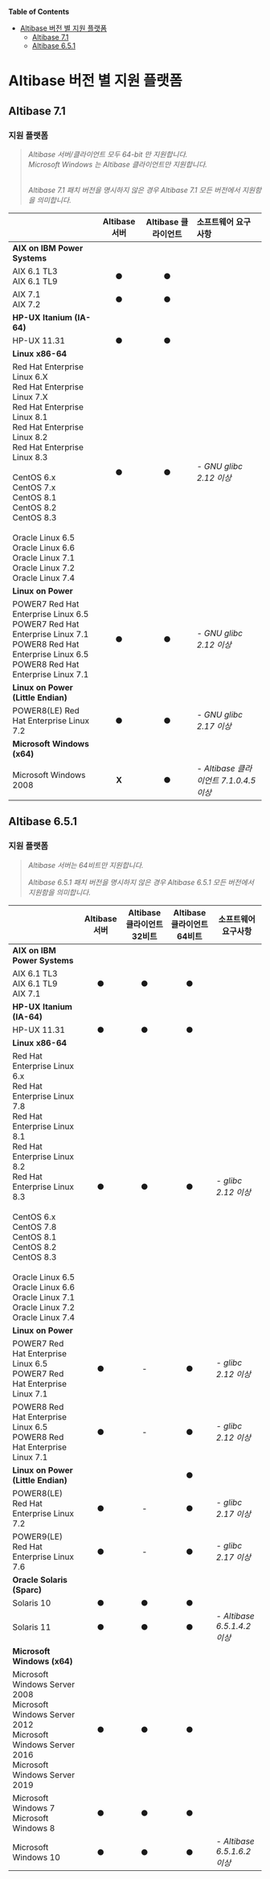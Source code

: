 <!-- START doctoc generated TOC please keep comment here to allow auto update -->
<!-- DON'T EDIT THIS SECTION, INSTEAD RE-RUN doctoc TO UPDATE -->
**Table of Contents** 

- [Altibase 버전 별 지원 플랫폼](#altibase-%EB%B2%84%EC%A0%84-%EB%B3%84-%EC%A7%80%EC%9B%90-%ED%94%8C%EB%9E%AB%ED%8F%BC)
  - [Altibase 7.1](#altibase-71)
  - [Altibase 6.5.1](#altibase-651)

    

<!-- END doctoc generated TOC please keep comment here to allow auto update -->



# Altibase 버전 별 지원 플랫폼



## Altibase 7.1

### 지원 플랫폼

>  *Altibase 서버/클라이언트 모두 64-bit 만 지원합니다.*<br>*Microsoft Windows 는 Altibase 클라이언트만 지원합니다.*<br><br>
>
>  *Altibase 7.1 패치 버전을 명시하지 않은 경우 Altibase 7.1 모든 버전에서 지원함을 의미합니다.*


|                                                              | Altibase 서버<br /> | Altibase 클라이언트<br /> | 소프트웨어 요구사항                    |
| ------------------------------------------------------------ | :-----------------: | :-----------------------: | :------------------------------------- |
| **AIX on IBM Power Systems**                                 |                     |                           |                                        |
| AIX 6.1 TL3 <br />AIX 6.1 TL9<br />                          |          ●          |             ●             |                                        |
| AIX 7.1<br />AIX 7.2                                         |          ●          |             ●             |                                        |
| **HP-UX Itanium (IA-64)**                                    |                     |                           |                                        |
| HP-UX 11.31                                                  |          ●          |             ●             |                                        |
| **Linux x86-64**                                             |                     |                           |                                        |
| Red Hat Enterprise Linux 6.X<br/>Red Hat Enterprise Linux 7.X<br/>Red Hat Enterprise Linux 8.1<br />Red Hat Enterprise Linux 8.2<br />Red Hat Enterprise Linux 8.3<br /><br />CentOS 6.x<br/>CentOS 7.x<br/>CentOS 8.1<br/>CentOS 8.2<br/>CentOS 8.3<br /><br />Oracle Linux 6.5<br/>Oracle Linux 6.6<br/>Oracle Linux 7.1<br/>Oracle Linux 7.2<br/>Oracle Linux 7.4 |          ●          |             ●             | *- GNU glibc 2.12 이상*                |
| **Linux on Power**                                           |                     |                           |                                        |
| POWER7 Red Hat Enterprise Linux 6.5<br/>POWER7 Red Hat Enterprise Linux 7.1<br />POWER8 Red Hat Enterprise Linux 6.5<br/>POWER8 Red Hat Enterprise Linux 7.1 |          ●          |             ●             | *- GNU glibc 2.12 이상*                |
| **Linux on Power** **(Little Endian)**                       |                     |                           |                                        |
| POWER8(LE) Red Hat Enterprise Linux 7.2                      |          ●          |             ●             | *- GNU glibc 2.17 이상*<br />          |
| **Microsoft Windows (x64)**                                  |                     |                           |                                        |
| Microsoft Windows 2008                                       |        **X**        |             ●             | *- Altibase 클라이언트 7.1.0.4.5 이상* |



## Altibase 6.5.1

### 지원 플랫폼

> *Altibase 서버는 64비트만 지원합니다.*
>
> *Altibase 6.5.1 패치 버전을 명시하지 않은 경우 Altibase 6.5.1 모든 버전에서 지원함을 의미합니다.*


|                           | Altibase 서버<br /> | Altibase 클라이언트<br />32비트 | Altibase 클라이언트<br />64비트 | 소프트웨어 요구사항 |
| ------------------------- | :-----------------: | :-----------------------------: | :-----------------------------: | ------------------- |
| **AIX on IBM Power Systems** |                     |                                 |                                 |                     |
| AIX 6.1 TL3<br />AIX 6.1  TL9<br />AIX 7.1 |          ●          |                ●                |                ●                |                     |
| **HP-UX Itanium (IA-64)** |                     |                                 |                                 |                     |
| HP-UX 11.31               | ● | ● | ● |                     |
|**Linux x86-64**|||||
|Red Hat Enterprise Linux 6.x<br/>Red Hat Enterprise Linux 7.8<br/>Red Hat Enterprise Linux 8.1<br />Red Hat Enterprise Linux 8.2<br />Red Hat Enterprise Linux 8.3<br /><br />CentOS 6.x<br/>CentOS 7.8<br/>CentOS 8.1<br/>CentOS 8.2<br/>CentOS 8.3<br /><br />Oracle Linux 6.5<br/>Oracle Linux 6.6<br/>Oracle Linux 7.1<br/>Oracle Linux 7.2<br/>Oracle Linux 7.4|●|●|●|*- glibc 2.12 이상*|
|**Linux on Power**|||||
|POWER7 Red Hat Enterprise Linux 6.5<br/>POWER7 Red Hat Enterprise Linux 7.1|●|-|●|*- glibc 2.12 이상*|
|POWER8 Red Hat Enterprise Linux 6.5<br/>POWER8 Red Hat Enterprise Linux 7.1|●|-|●|*- glibc 2.12 이상*|
|**Linux on Power (Little Endian)**|||●||
|POWER8(LE) Red Hat Enterprise Linux 7.2|●|-|●|*- glibc 2.17 이상*|
|POWER9(LE) Red Hat Enterprise Linux 7.6|●|-|●|*- glibc 2.17 이상*|
|**Oracle Solaris (Sparc)**|||||
|Solaris 10|●|●|●||
|Solaris 11|●|●|●|*- Altibase 6.5.1.4.2 이상*|
|**Microsoft Windows (x64)**|||||
|Microsoft Windows Server 2008<br/>Microsoft Windows Server 2012<br/>Microsoft Windows Server 2016<br/>Microsoft Windows Server 2019|●|●|●||
|Microsoft Windows 7<br/>Microsoft Windows 8|●|●|●||
|Microsoft Windows 10|●|●|●|*- Altibase  6.5.1.6.2 이상*|


